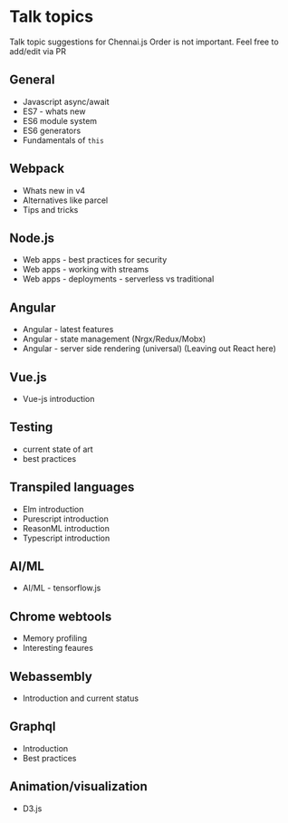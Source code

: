 # Talk topics
Talk topic suggestions for Chennai.js
Order is not important. Feel free to add/edit via PR

## General
- Javascript async/await
- ES7 - whats new
- ES6 module system
- ES6 generators
- Fundamentals of `this`

## Webpack
- Whats new in v4
- Alternatives like parcel
- Tips and tricks

## Node.js
- Web apps - best practices for security
- Web apps - working with streams
- Web apps - deployments - serverless vs traditional

## Angular
- Angular - latest features
- Angular - state management (Nrgx/Redux/Mobx)
- Angular - server side rendering (universal)
(Leaving out React here)

## Vue.js
- Vue-js introduction

## Testing
- current state of art
- best practices

## Transpiled languages
- Elm introduction
- Purescript introduction
- ReasonML introduction
- Typescript introduction

## AI/ML
- AI/ML - tensorflow.js

## Chrome webtools
- Memory profiling
- Interesting feaures

## Webassembly
- Introduction and current status

## Graphql
- Introduction
- Best practices

## Animation/visualization
- D3.js


